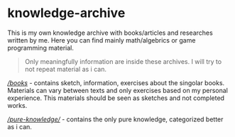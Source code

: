 # knowledge-archive
This is my own knowledge archive with books/articles and researches written by me. Here you can find mainly math/algebrics or game programming material.

> Only meaningfully information are inside these archives.
> I will try to not repeat material as i can.

[_*/books*_](https://github.com/Lucaffo/knowledgement-archive/tree/main/Books) - contains sketch, information, exercises about the singolar books. Materials can vary between texts and only exercises based on my personal experience. This materials should be seen as sketches and not completed works.

[_*/pure-knowledge/*_](https://github.com/Lucaffo/knowledgement-archive/tree/main/pure-knowledge) - contains the only pure knowledge, categorized better as i can. 
